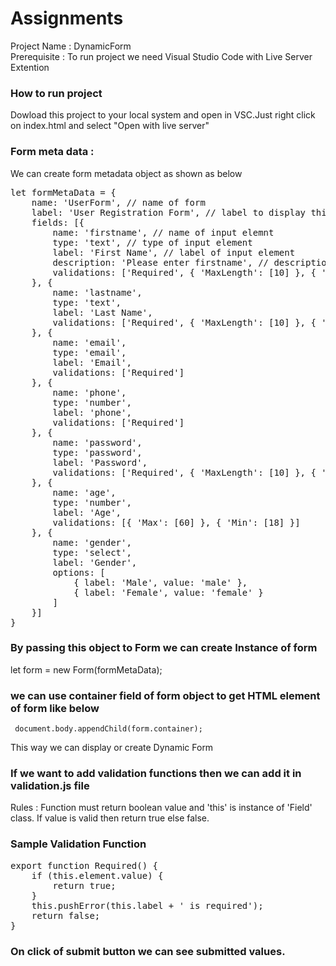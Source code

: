 # Assignments

Project Name : DynamicForm <br/>
Prerequisite : To run project we need Visual Studio Code with Live Server Extention
<h3>How to run project</h3>
Dowload this project to your local system and open in VSC.Just right click on index.html and select "Open with live server"

<h3>Form meta data :</h3>
We can create form metadata object as shown as below
<pre>
let formMetaData = {
    name: 'UserForm', // name of form
    label: 'User Registration Form', // label to display this form
    fields: [{
        name: 'firstname', // name of input elemnt
        type: 'text', // type of input element
        label: 'First Name', // label of input element
        description: 'Please enter firstname', // description or more information about input element
        validations: ['Required', { 'MaxLength': [10] }, { 'MinLength': [3] }] // validation array and validation functions are defined in validation.js file
    }, {
        name: 'lastname',
        type: 'text',
        label: 'Last Name',
        validations: ['Required', { 'MaxLength': [10] }, { 'MinLength': [3] }]
    }, {
        name: 'email',
        type: 'email',
        label: 'Email',
        validations: ['Required']
    }, {
        name: 'phone',
        type: 'number',
        label: 'phone', 
        validations: ['Required']
    }, {
        name: 'password',
        type: 'password',
        label: 'Password',
        validations: ['Required', { 'MaxLength': [10] }, { 'MinLength': [3] }, 'AtLeastOneDigit', 'AtLeastOneLowercase', 'AtLeastOneUppercase']
    }, {
        name: 'age',
        type: 'number',
        label: 'Age',
        validations: [{ 'Max': [60] }, { 'Min': [18] }]
    }, {
        name: 'gender',
        type: 'select',
        label: 'Gender',
        options: [
            { label: 'Male', value: 'male' },
            { label: 'Female', value: 'female' }
        ]
    }]
}
</pre>
<h3>By passing this object to Form we can create Instance of form </h3>
let form = new Form(formMetaData);

<h3> we can use container field of form object to get HTML element of form like below</h3>
<code> document.body.appendChild(form.container);</code>

This way we can display or create Dynamic Form

<h3> If we want to add validation functions then we can add it in validation.js file</h3>

Rules : Function must return boolean value and 'this' is instance of 'Field' class.
If value is valid then return true else false.

<h3>Sample Validation Function </h3>
<pre>
export function Required() {
    if (this.element.value) {
        return true;
    }
    this.pushError(this.label + ' is required');
    return false;
}
</pre>

<h3>On click of submit button we can see submitted values.</h3>

